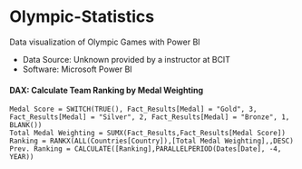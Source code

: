 # Olympic-Statistics
Data visualization of Olympic Games with Power BI
- Data Source: Unknown provided by a instructor at BCIT
- Software: Microsoft Power BI

#### DAX: Calculate Team Ranking by Medal Weighting
```
Medal Score = SWITCH(TRUE(), Fact_Results[Medal] = "Gold", 3, Fact_Results[Medal] = "Silver", 2, Fact_Results[Medal] = "Bronze", 1, BLANK())
Total Medal Weighting = SUMX(Fact_Results,Fact_Results[Medal Score])
Ranking = RANKX(ALL(Countries[Country]),[Total Medal Weighting],,DESC)
Prev. Ranking = CALCULATE([Ranking],PARALLELPERIOD(Dates[Date], -4, YEAR))
```
